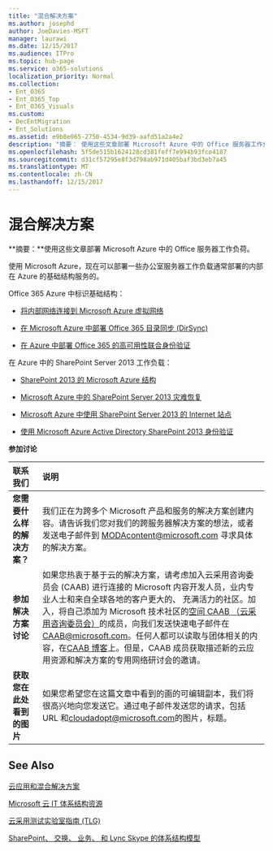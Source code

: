 ```yaml
---
title: "混合解决方案"
ms.author: josephd
author: JoeDavies-MSFT
manager: laurawi
ms.date: 12/15/2017
ms.audience: ITPro
ms.topic: hub-page
ms.service: o365-solutions
localization_priority: Normal
ms.collection:
- Ent_O365
- Ent_O365_Top
- Ent_O365_Visuals
ms.custom:
- DecEntMigration
- Ent_Solutions
ms.assetid: e9b8e065-2750-4534-9d39-aafd51a2a4e2
description: "摘要： 使用这些文章部署 Microsoft Azure 中的 Office 服务器工作负荷。"
ms.openlocfilehash: 5f5de515b1624128cd381feff7e994b93fce4187
ms.sourcegitcommit: d31cf57295e8f3d798ab971d405baf3bd3eb7a45
ms.translationtype: MT
ms.contentlocale: zh-CN
ms.lasthandoff: 12/15/2017
---
```

# <a name="hybrid-solutions"></a>混合解决方案

 **摘要：**使用这些文章部署 Microsoft Azure 中的 Office 服务器工作负荷。
  
使用 Microsoft Azure，现在可以部署一些办公室服务器工作负载通常部署的内部在 Azure 的基础结构服务的。
  
Office 365 Azure 中标识基础结构：
  
- [将内部网络连接到 Microsoft Azure 虚拟网络](connect-an-on-premises-network-to-a-microsoft-azure-virtual-network.md)
    
- [在 Microsoft Azure 中部署 Office 365 目录同步 (DirSync)](deploy-office-365-directory-synchronization-dirsync-in-microsoft-azure.md)
    
- [在 Azure 中部署 Office 365 的高可用性联合身份验证](deploy-high-availability-federated-authentication-for-office-365-in-azure.md)
    
在 Azure 中的 SharePoint Server 2013 工作负载：
  
- [SharePoint 2013 的 Microsoft Azure 结构](microsoft-azure-architectures-for-sharepoint-2013.md)
    
- [Microsoft Azure 中的 SharePoint Server 2013 灾难恢复](sharepoint-server-2013-disaster-recovery-in-microsoft-azure.md)
    
- [Microsoft Azure 中使用 SharePoint Server 2013 的 Internet 站点](internet-sites-in-microsoft-azure-using-sharepoint-server-2013.md)
    
- [使用 Microsoft Azure Active Directory SharePoint 2013 身份验证](using-microsoft-azure-active-directory-for-sharepoint-2013-authentication.md)
    
**参加讨论**

|**联系我们**|**说明**|
|:-----|:-----|
|**您需要什么样的解决方案？** <br/> |我们正在为跨多个 Microsoft 产品和服务的解决方案创建内容。请告诉我们您对我们的跨服务器解决方案的想法，或者发送电子邮件到 [MODAcontent@microsoft.com](mailto:cloudadopt@microsoft.com?Subject=[Cloud%20Adoption%20Content%20Feedback]:%20) 寻求具体的解决方案。<br/> |
|**参加解决方案讨论** <br/> |如果您热衷于基于云的解决方案，请考虑加入云采用咨询委员会 (CAAB) 进行连接的 Microsoft 内容开发人员，业内专业人士和来自全球各地的客户更大的、 充满活力的社区。加入，将自己添加为 Microsoft 技术社区的[空间 CAAB （云采用咨询委员会）](https://aka.ms/caab)的成员，向我们发送快速电子邮件在[CAAB@microsoft.com](mailto:caab@microsoft.com?Subject=I%20just%20joined%20the%20Cloud%20Adoption%20Advisory%20Board!)。任何人都可以读取与团体相关的内容，在[CAAB 博客](https://blogs.technet.com/b/solutions_advisory_board/)上。但是，CAAB 成员获取描述新的云应用资源和解决方案的专用网络研讨会的邀请。<br/> |
|**获取您在此处看到的图片** <br/> |如果您希望您在这篇文章中看到的画的可编辑副本，我们将很高兴地向您发送它。通过电子邮件发送您的请求，包括 URL 和[cloudadopt@microsoft.com](mailto:cloudadopt@microsoft.com?subject=[Art%20Request]:%20)的图片，标题。<br/> |
   
## <a name="see-also"></a>See Also

[云应用和混合解决方案](cloud-adoption-and-hybrid-solutions.md)
  
[Microsoft 云 IT 体系结构资源](microsoft-cloud-it-architecture-resources.md)
  
[云采用测试实验室指南 (TLG)](cloud-adoption-test-lab-guides-tlgs.md)
  
[SharePoint、 交换、 业务、 和 Lync Skype 的体系结构模型](architectural-models-for-sharepoint-exchange-skype-for-business-and-lync.md)


